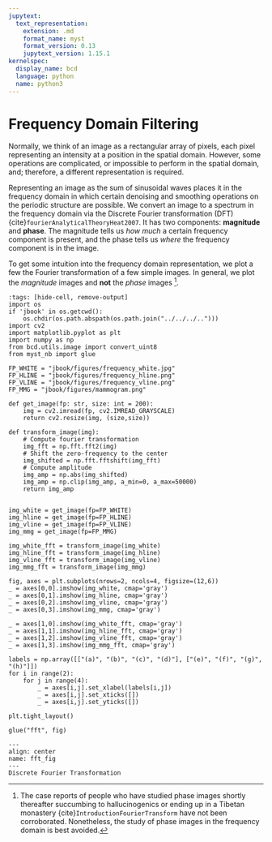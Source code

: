 ```yaml
---
jupytext:
  text_representation:
    extension: .md
    format_name: myst
    format_version: 0.13
    jupytext_version: 1.15.1
kernelspec:
  display_name: bcd
  language: python
  name: python3
---
```

# Frequency Domain Filtering

Normally, we think of an image as a rectangular array of pixels, each pixel representing an intensity at a position in the spatial domain. However, some operations are complicated, or impossible to perform in the spatial domain, and; therefore, a different representation is required.

Representing an image as the sum of sinusoidal waves places it in the frequency domain in which certain denoising and smoothing operations on the periodic structure are possible.
We convert an image to a spectrum in the frequency domain via the Discrete Fourier transformation (DFT) {cite}`fourierAnalyticalTheoryHeat2007`. It has two components: **magnitude** and **phase**. The magnitude tells us *how much* a certain frequency component is present, and the phase tells us *where* the frequency component is in the image.

To get some intuition into the frequency domain representation, we plot a few the Fourier transformation of a few simple images. In general, we plot the *magnitude* images and **not** the *phase* images [^phase].

[^phase]: The case reports of people who have studied phase images shortly thereafter succumbing to hallucinogenics or ending up in a Tibetan monastery {cite}`IntroductionFourierTransform`  have not been corroborated. Nonetheless, the study of phase images in the frequency domain is best avoided.

```{code-cell} ipython3
:tags: [hide-cell, remove-output]
import os
if 'jbook' in os.getcwd():
    os.chdir(os.path.abspath(os.path.join("../../../..")))
import cv2
import matplotlib.pyplot as plt
import numpy as np
from bcd.utils.image import convert_uint8
from myst_nb import glue

FP_WHITE = "jbook/figures/frequency_white.jpg"
FP_HLINE = "jbook/figures/frequency_hline.png"
FP_VLINE = "jbook/figures/frequency_vline.png"
FP_MMG = "jbook/figures/mammogram.png"

def get_image(fp: str, size: int = 200):
    img = cv2.imread(fp, cv2.IMREAD_GRAYSCALE)
    return cv2.resize(img, (size,size))

def transform_image(img):
    # Compute fourier transformation
    img_fft = np.fft.fft2(img)
    # Shift the zero-frequency to the center
    img_shifted = np.fft.fftshift(img_fft)
    # Compute amplitude
    img_amp = np.abs(img_shifted)
    img_amp = np.clip(img_amp, a_min=0, a_max=50000)
    return img_amp


img_white = get_image(fp=FP_WHITE)
img_hline = get_image(fp=FP_HLINE)
img_vline = get_image(fp=FP_VLINE)
img_mmg = get_image(fp=FP_MMG)

img_white_fft = transform_image(img_white)
img_hline_fft = transform_image(img_hline)
img_vline_fft = transform_image(img_vline)
img_mmg_fft = transform_image(img_mmg)

fig, axes = plt.subplots(nrows=2, ncols=4, figsize=(12,6))
_ = axes[0,0].imshow(img_white, cmap='gray')
_ = axes[0,1].imshow(img_hline, cmap='gray')
_ = axes[0,2].imshow(img_vline, cmap='gray')
_ = axes[0,3].imshow(img_mmg, cmap='gray')

_ = axes[1,0].imshow(img_white_fft, cmap='gray')
_ = axes[1,1].imshow(img_hline_fft, cmap='gray')
_ = axes[1,2].imshow(img_vline_fft, cmap='gray')
_ = axes[1,3].imshow(img_mmg_fft, cmap='gray')

labels = np.array([["(a)", "(b)", "(c)", "(d)"], ["(e)", "(f)", "(g)", "(h)"]])
for i in range(2):
    for j in range(4):
        _ = axes[i,j].set_xlabel(labels[i,j])
        _ = axes[i,j].set_xticks([])
        _ = axes[i,j].set_yticks([])

plt.tight_layout()

glue("fft", fig)
```

```{glue:figure} fft
---
align: center
name: fft_fig
---
Discrete Fourier Transformation
```

